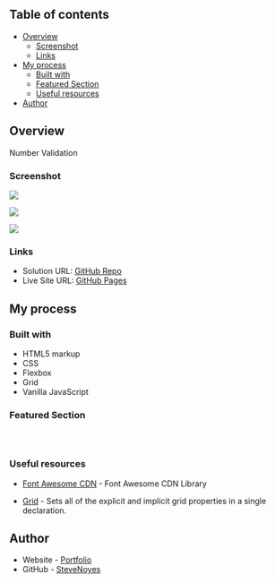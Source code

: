 ## Table of contents

- [Overview](#overview)
  - [Screenshot](#screenshot)
  - [Links](#links)
- [My process](#my-process)
  - [Built with](#built-with)
  - [Featured Section](#featured-section)
  - [Useful resources](#useful-resources)
- [Author](#author)

## Overview

Number Validation

### Screenshot

![](./screenshot.jpg)

![](./screenshot.jpg)

![](./screenshot.jpg)

### Links

- Solution URL: [GitHub Repo](https://your-solution-url.com)
- Live Site URL: [GitHub Pages](https://pages.github.com/)

## My process

### Built with

- HTML5 markup
- CSS  
- Flexbox
- Grid
- Vanilla JavaScript

### Featured Section

```html
```

```css
```

```js
```

### Useful resources

- [Font Awesome CDN](https://cdnjs.com/libraries/font-awesome) - Font Awesome CDN Library

- [Grid](https://developer.mozilla.org/en-US/docs/Web/CSS/grid) - Sets all of the explicit and implicit grid properties in a single declaration.

## Author

- Website - [Portfolio](https://www.stevenmnoyes.com)
- GitHub - [SteveNoyes](https://github.com/SteveNoyes)